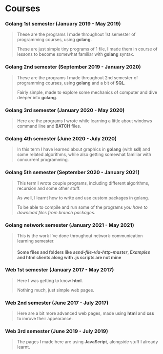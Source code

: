 # Courses
### Golang 1st semester (January 2019 - May 2019)
> These are the programs I made throughout 1st semester of programming courses, using **golang**.
> 
> These are just simple tiny programs of 1 file, I made them in course of lessons to become somewhat familiar with **golang** syntax.

### Golang 2nd semester (September 2019 - January 2020)
> These are the programs I made throughout 2nd semester of programming courses, using **golang** and a bit of **SQL**.
> 
> Fairly simple, made to explore some mechanics of computer and dive deeper into **golang**.

### Golang 3rd semester (January 2020 - May 2020)
> Here are the programs I wrote while learning a little about windows command line and **BATCH** files.

### Golang 4th semester (June 2020 - July 2020)
> In this term I have learned about graphics in **golang** (with **sdl**) and some related algorithms, while also getting somewhat familiar with concurrent programming.

### Golang 5th semester (September 2020 - January 2021)
> This term I wrote couple programs, including different algorithms, recursion and some other stuff.
> 
> As well, I learnt how to write and use custom packages in golang.
> 
> To be able to compile and run some of the programs *you have to download files from branch packages*.

### Golang network semester (January 2021 - May 2021)
> This is the work I've done throughout network-communication learning semester.
> 
> #### Some files and folders like *send-file-via-http-master*, *Examples* and html clients along with .js scripts are not mine

### Web 1st semester (January 2017 - May 2017)
> Here I was getting to know **html**.
> 
> Nothing much, just simple web pages.

### Web 2nd semester (June 2017 - July 2017)
> Here are a bit more advanced web pages, made using **html** and **css** to imrove their appearance.

### Web 3rd semester (June 2019 - July 2019)
> The pages I made here are using **JavaScript**, alongside stuff I already learnt.
